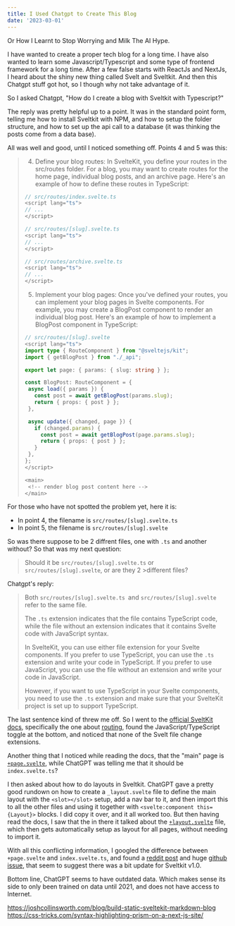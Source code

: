 ```yaml
---
title: I Used Chatgpt to Create This Blog
date: '2023-03-01'
---
```

Or How I Learnt to Stop Worrying and Milk The AI Hype.

I have wanted to create a proper tech blog for a long time. I have also wanted to learn some Javascript/Typescript and some type of frontend framework for a long time. After a few false starts with ReactJs and NextJs, I heard about the shiny new thing called Svelt and Sveltkit. And then this Chatgpt stuff got hot, so I though why not take advantage of it.

So I asked Chatgpt, "How do I create a blog with Sveltkit with Typescript?"

The reply was pretty helpful up to a point. It was in the standard point form, telling me how to install Sveltkit with NPM, and how to setup the folder structure, and how to set up the api call to a database (it was thinking the posts come from a data base).

All was well and good, until I noticed something off. Points 4 and 5 was this:

> 4. Define your blog routes: In SvelteKit, you define your routes in the src/routes folder. For a blog, you may want to create routes for the home page, individual blog posts, and an archive page. Here's an example of how to define these routes in TypeScript: 
>```typescript
>// src/routes/index.svelte.ts
><script lang="ts">
>// ...
></script>
>
>// src/routes/[slug].svelte.ts
><script lang="ts">
>// ...
></script>
>
>// src/routes/archive.svelte.ts
><script lang="ts">
>// ...
></script>
>```
>5. Implement your blog pages: Once you've defined your routes, you can implement your blog pages in Svelte components. For example, you may create a BlogPost component to render an individual blog post. Here's an example of how to implement a BlogPost component in TypeScript:
>```typescript
>// src/routes/[slug].svelte
><script lang="ts">
>import type { RouteComponent } from "@sveltejs/kit";
>import { getBlogPost } from "./_api";
>
>export let page: { params: { slug: string } };
>
>const BlogPost: RouteComponent = {
>  async load({ params }) {
>    const post = await getBlogPost(params.slug);
>    return { props: { post } };
>  },
>
>  async update({ changed, page }) {
>    if (changed.params) {
>      const post = await getBlogPost(page.params.slug);
>      return { props: { post } };
>    }
>  },
>};
></script>
>
><main>
>  <!-- render blog post content here -->
></main>
>```

For those who have not spotted the problem yet, here it is: 
- In point 4, the filename is `src/routes/[slug].svelte.ts`
- In point 5, the filename is `src/routes/[slug].svelte`

So was there suppose to be 2 diffrent files, one with `.ts` and another without? So that was my next question:

>Should it be `src/routes/[slug].svelte.ts` or `src/routes/[slug].svelte`, or are they 2 >different files?

Chatgpt's reply:
>Both `src/routes/[slug].svelte.ts `and `src/routes/[slug].svelte` refer to the same file.
>
>The `.ts` extension indicates that the file contains TypeScript code, while the file without an extension indicates that it contains Svelte code with JavaScript syntax.
>
>In SvelteKit, you can use either file extension for your Svelte components. If you prefer to use TypeScript, you can use the `.ts` extension and write your code in TypeScript. If you prefer to use JavaScript, you can use the file without an extension and write your code in JavaScript.
>
>However, if you want to use TypeScript in your Svelte components, you need to use the `.ts` extension and make sure that your SvelteKit project is set up to support TypeScript.

The last sentence kind of threw me off. So I went to the [official SveltKit docs](https://kit.svelte.dev/docs/introduction), specifically the one about [routing](https://kit.svelte.dev/docs/routing), found the JavaScript/TypeScript toggle at the bottom, and noticed that none of the Svelt file change extensions. 

Another thing that I noticed while reading the docs, that the "main" page is [`+page.svelte`](https://kit.svelte.dev/docs/routing#page), while ChatGPT was telling me that it should be `index.svelte.ts`? 

I then asked about how to do layouts in Sveltkit. ChatGPT gave a pretty good rundown on how to create a `_layout.svelte` file to define the main layout with the `<slot></slot>` setup, add a nav bar to it, and then import this to all the other files and using it together with `<svelte:component this={Layout}>` blocks. I did copy it over, and it all worked too. But then having read the docs, I saw that the in there it talked about the [`+layout.svelte`](https://kit.svelte.dev/docs/routing#layout) file, which then gets automatically setup as layout for all pages, without needing to import it.

With all this conflicting information, I googled the difference between `+page.svelte` and `index.svelte.ts`, and found a [reddit post](https://www.reddit.com/r/sveltejs/comments/wytxl2/why_did_sveltekit_adopt_the_pagesvelte_routing/) and huge [github issue](https://github.com/sveltejs/kit/discussions/5748), that seem to suggest there was a bit update for Sveltkit v1.0.

Bottom line, ChatGPT seems to have outdated data. Which makes sense its side to only been trained on data until 2021, and does not have access to Internet.


https://joshcollinsworth.com/blog/build-static-sveltekit-markdown-blog
https://css-tricks.com/syntax-highlighting-prism-on-a-next-js-site/